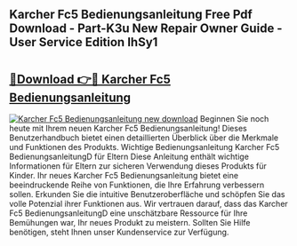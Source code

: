 ## Karcher Fc5 Bedienungsanleitung Free Pdf Download - Part-K3u New Repair Owner Guide - User Service Edition IhSy1

# <h2><a href="http://df5e9d4.blite.top/?on=Karcher+Fc5+Bedienungsanleitung">🔗Download 👉🔴 Karcher Fc5 Bedienungsanleitung</a></h2>

[![Karcher Fc5 Bedienungsanleitung new download](https://i.imgur.com/lujVjoI.png)](http://df5e9d4.blite.top/?on=Karcher+Fc5+Bedienungsanleitung)
Beginnen Sie noch heute mit Ihrem neuen Karcher Fc5 Bedienungsanleitung! Dieses Benutzerhandbuch bietet einen detaillierten Überblick über die Merkmale und Funktionen des Produkts. Wichtige Bedienungsanleitung Karcher Fc5 BedienungsanleitungD für Eltern Diese Anleitung enthält wichtige Informationen für Eltern zur sicheren Verwendung dieses Produkts für Kinder. Ihr neues Karcher Fc5 Bedienungsanleitung bietet eine beeindruckende Reihe von Funktionen, die Ihre Erfahrung verbessern sollen. Erkunden Sie die intuitive Benutzeroberfläche und schöpfen Sie das volle Potenzial ihrer Funktionen aus. Wir vertrauen darauf, dass das Karcher Fc5 BedienungsanleitungD eine unschätzbare Ressource für Ihre Bemühungen war, Ihr neues Produkt zu meistern. Sollten Sie Hilfe benötigen, steht Ihnen unser Kundenservice zur Verfügung.
